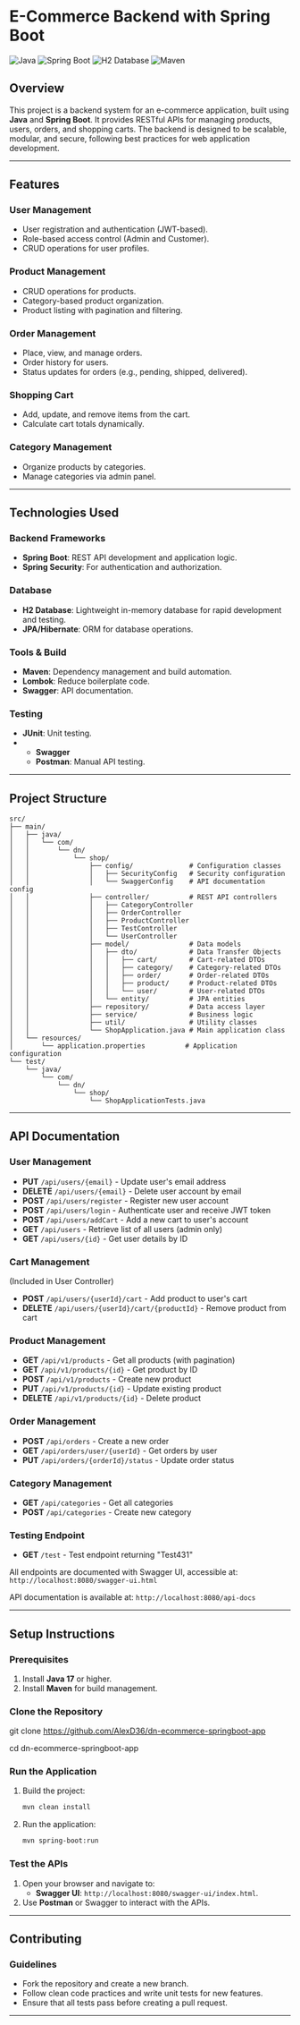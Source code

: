 # E-Commerce Backend with Spring Boot

![Java](https://img.shields.io/badge/Java-17+-brightgreen) 
![Spring Boot](https://img.shields.io/badge/Spring%20Boot-3.x-brightgreen) 
![H2 Database](https://img.shields.io/badge/Database-H2-blue) 
![Maven](https://img.shields.io/badge/Build-Maven-orange)

## **Overview**

This project is a backend system for an e-commerce application, built using **Java** and **Spring Boot**. It provides RESTful APIs for managing products, users, orders, and shopping carts. The backend is designed to be scalable, modular, and secure, following best practices for web application development.

---

## **Features**

### **User Management**
- User registration and authentication (JWT-based).
- Role-based access control (Admin and Customer).
- CRUD operations for user profiles.

### **Product Management**
- CRUD operations for products.
- Category-based product organization.
- Product listing with pagination and filtering.

### **Order Management**
- Place, view, and manage orders.
- Order history for users.
- Status updates for orders (e.g., pending, shipped, delivered).

### **Shopping Cart**
- Add, update, and remove items from the cart.
- Calculate cart totals dynamically.

### **Category Management**
- Organize products by categories.
- Manage categories via admin panel.

---

## **Technologies Used**

### **Backend Frameworks**
- **Spring Boot**: REST API development and application logic.
- **Spring Security**: For authentication and authorization.

### **Database**
- **H2 Database**: Lightweight in-memory database for rapid development and testing.
- **JPA/Hibernate**: ORM for database operations.

### **Tools & Build**
- **Maven**: Dependency management and build automation.
- **Lombok**: Reduce boilerplate code.
- **Swagger**: API documentation.

### **Testing**
- **JUnit**: Unit testing.
- - **Swagger**
  - **Postman**: Manual API testing.


---

## **Project Structure**

```plaintext
src/
├── main/
│   ├── java/
│   │   └── com/
│   │       └── dn/
│   │           └── shop/
│   │               ├── config/              # Configuration classes
│   │               │   ├── SecurityConfig   # Security configuration
│   │               │   └── SwaggerConfig    # API documentation config
│   │               ├── controller/          # REST API controllers
│   │               │   ├── CategoryController
│   │               │   ├── OrderController
│   │               │   ├── ProductController
│   │               │   ├── TestController
│   │               │   └── UserController
│   │               ├── model/               # Data models
│   │               │   ├── dto/             # Data Transfer Objects
│   │               │   │   ├── cart/        # Cart-related DTOs
│   │               │   │   ├── category/    # Category-related DTOs
│   │               │   │   ├── order/       # Order-related DTOs
│   │               │   │   ├── product/     # Product-related DTOs
│   │               │   │   └── user/        # User-related DTOs
│   │               │   └── entity/          # JPA entities
│   │               ├── repository/          # Data access layer
│   │               ├── service/             # Business logic
│   │               ├── util/                # Utility classes
│   │               └── ShopApplication.java # Main application class
│   └── resources/
│       └── application.properties          # Application configuration
└── test/
    └── java/
        └── com/
            └── dn/
                └── shop/
                    └── ShopApplicationTests.java
```

---

## **API Documentation**

### **User Management**
- **PUT** `/api/users/{email}` - Update user's email address
- **DELETE** `/api/users/{email}` - Delete user account by email
- **POST** `/api/users/register` - Register new user account
- **POST** `/api/users/login` - Authenticate user and receive JWT token
- **POST** `/api/users/addCart` - Add a new cart to user's account
- **GET** `/api/users` - Retrieve list of all users (admin only)
- **GET** `/api/users/{id}` - Get user details by ID

### **Cart Management**
(Included in User Controller)
- **POST** `/api/users/{userId}/cart` - Add product to user's cart
- **DELETE** `/api/users/{userId}/cart/{productId}` - Remove product from cart

### **Product Management**
- **GET** `/api/v1/products` - Get all products (with pagination)
- **GET** `/api/v1/products/{id}` - Get product by ID
- **POST** `/api/v1/products` - Create new product
- **PUT** `/api/v1/products/{id}` - Update existing product
- **DELETE** `/api/v1/products/{id}` - Delete product

### **Order Management**
- **POST** `/api/orders` - Create a new order
- **GET** `/api/orders/user/{userId}` - Get orders by user
- **PUT** `/api/orders/{orderId}/status` - Update order status

### **Category Management**
- **GET** `/api/categories` - Get all categories
- **POST** `/api/categories` - Create new category

### **Testing Endpoint**
- **GET** `/test` - Test endpoint returning "Test431"

All endpoints are documented with Swagger UI, accessible at:
`http://localhost:8080/swagger-ui.html`

API documentation is available at:
`http://localhost:8080/api-docs`

---

## **Setup Instructions**

### **Prerequisites**
1. Install **Java 17** or higher.
2. Install **Maven** for build management.

### **Clone the Repository**

git clone https://github.com/AlexD36/dn-ecommerce-springboot-app

cd dn-ecommerce-springboot-app




### **Run the Application**
1. Build the project:
   ```bash
   mvn clean install
   ```
2. Run the application:
   ```bash
   mvn spring-boot:run
   ```

### **Test the APIs**
1. Open your browser and navigate to:
   - **Swagger UI**: `http://localhost:8080/swagger-ui/index.html`.
2. Use **Postman** or Swagger to interact with the APIs.

---

## **Contributing**

### **Guidelines**
- Fork the repository and create a new branch.
- Follow clean code practices and write unit tests for new features.
- Ensure that all tests pass before creating a pull request.

---
